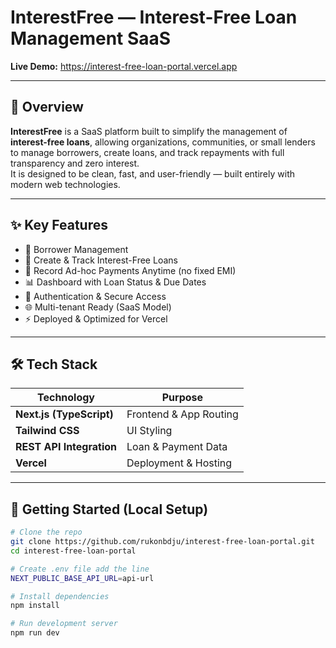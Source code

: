 # InterestFree — Interest-Free Loan Management SaaS

**Live Demo:** https://interest-free-loan-portal.vercel.app  

---

## 🧾 Overview

**InterestFree** is a SaaS platform built to simplify the management of **interest-free loans**, allowing organizations, communities, or small lenders to manage borrowers, create loans, and track repayments with full transparency and zero interest.  
It is designed to be clean, fast, and user-friendly — built entirely with modern web technologies.

---

## ✨ Key Features

- 📁 Borrower Management  
- 💸 Create & Track Interest-Free Loans  
- 🧾 Record Ad-hoc Payments Anytime (no fixed EMI)  
- 📊 Dashboard with Loan Status & Due Dates  
- 🔐 Authentication & Secure Access  
- 🌐 Multi-tenant Ready (SaaS Model)  
- ⚡ Deployed & Optimized for Vercel

---

## 🛠 Tech Stack

| Technology | Purpose |
|------------|---------|
| **Next.js (TypeScript)** | Frontend & App Routing |
| **Tailwind CSS** | UI Styling |
| **REST API Integration** | Loan & Payment Data |
| **Vercel** | Deployment & Hosting |

---

## 🚀 Getting Started (Local Setup)

```bash
# Clone the repo
git clone https://github.com/rukonbdju/interest-free-loan-portal.git
cd interest-free-loan-portal

# Create .env file add the line
NEXT_PUBLIC_BASE_API_URL=api-url

# Install dependencies
npm install

# Run development server
npm run dev
